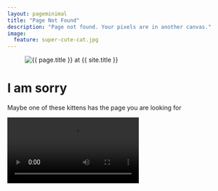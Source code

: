 ```yaml
---
layout: pageminimal
title: "Page Not Found"
description: "Page not found. Your pixels are in another canvas."
image:
  feature: super-cute-cat.jpg
---  
```

<figure>
<img src="{{ site.url }}/images/hmfaysal-404.jpg" alt="{{ page.title }} at {{ site.title }}">
</figure>
<div class="text-center">
<h1>I am sorry</h1>
<p>Maybe one of these kittens has the page you are looking for</p>
</div>

<video autoplay loop class="center-block">
  <source src="{{ site.url }}/images/PositivelyPouringKittenswebm.webm" type="video/webm">
  Your browser does not support the video tag.
</video>
